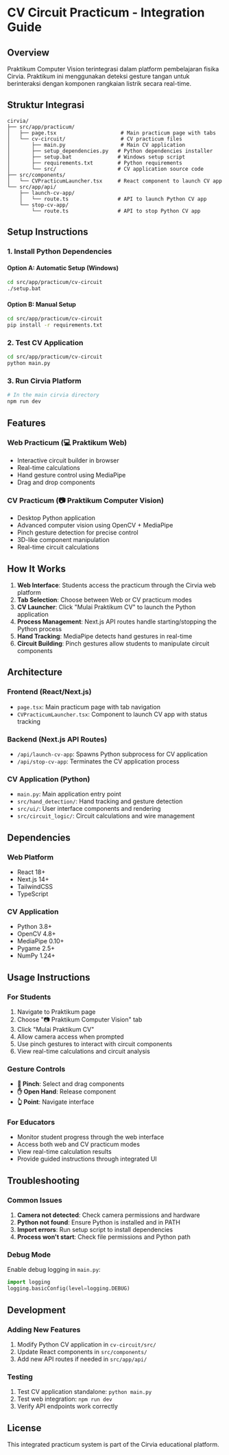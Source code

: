 # CV Circuit Practicum - Integration Guide

## Overview
Praktikum Computer Vision terintegrasi dalam platform pembelajaran fisika Cirvia. Praktikum ini menggunakan deteksi gesture tangan untuk berinteraksi dengan komponen rangkaian listrik secara real-time.

## Struktur Integrasi

```
cirvia/
├── src/app/practicum/
│   ├── page.tsx                     # Main practicum page with tabs
│   └── cv-circuit/                  # CV practicum files
│       ├── main.py                  # Main CV application
│       ├── setup_dependencies.py   # Python dependencies installer
│       ├── setup.bat               # Windows setup script
│       ├── requirements.txt        # Python requirements
│       └── src/                    # CV application source code
├── src/components/
│   └── CVPracticumLauncher.tsx     # React component to launch CV app
└── src/app/api/
    ├── launch-cv-app/
    │   └── route.ts                # API to launch Python CV app
    └── stop-cv-app/
        └── route.ts                # API to stop Python CV app
```

## Setup Instructions

### 1. Install Python Dependencies

#### Option A: Automatic Setup (Windows)
```bash
cd src/app/practicum/cv-circuit
./setup.bat
```

#### Option B: Manual Setup
```bash
cd src/app/practicum/cv-circuit
pip install -r requirements.txt
```

### 2. Test CV Application
```bash
cd src/app/practicum/cv-circuit
python main.py
```

### 3. Run Cirvia Platform
```bash
# In the main cirvia directory
npm run dev
```

## Features

### Web Practicum (💻 Praktikum Web)
- Interactive circuit builder in browser
- Real-time calculations
- Hand gesture control using MediaPipe
- Drag and drop components

### CV Practicum (📷 Praktikum Computer Vision)  
- Desktop Python application
- Advanced computer vision using OpenCV + MediaPipe
- Pinch gesture detection for precise control
- 3D-like component manipulation
- Real-time circuit calculations

## How It Works

1. **Web Interface**: Students access the practicum through the Cirvia web platform
2. **Tab Selection**: Choose between Web or CV practicum modes
3. **CV Launcher**: Click "Mulai Praktikum CV" to launch the Python application
4. **Process Management**: Next.js API routes handle starting/stopping the Python process
5. **Hand Tracking**: MediaPipe detects hand gestures in real-time
6. **Circuit Building**: Pinch gestures allow students to manipulate circuit components

## Architecture

### Frontend (React/Next.js)
- `page.tsx`: Main practicum page with tab navigation
- `CVPracticumLauncher.tsx`: Component to launch CV app with status tracking

### Backend (Next.js API Routes)
- `/api/launch-cv-app`: Spawns Python subprocess for CV application
- `/api/stop-cv-app`: Terminates the CV application process

### CV Application (Python)
- `main.py`: Main application entry point
- `src/hand_detection/`: Hand tracking and gesture detection
- `src/ui/`: User interface components and rendering
- `src/circuit_logic/`: Circuit calculations and wire management

## Dependencies

### Web Platform
- React 18+
- Next.js 14+
- TailwindCSS
- TypeScript

### CV Application  
- Python 3.8+
- OpenCV 4.8+
- MediaPipe 0.10+
- Pygame 2.5+
- NumPy 1.24+

## Usage Instructions

### For Students
1. Navigate to Praktikum page
2. Choose "📷 Praktikum Computer Vision" tab
3. Click "Mulai Praktikum CV" 
4. Allow camera access when prompted
5. Use pinch gestures to interact with circuit components
6. View real-time calculations and circuit analysis

### Gesture Controls
- **🤏 Pinch**: Select and drag components
- **✋ Open Hand**: Release component
- **👆 Point**: Navigate interface

### For Educators
- Monitor student progress through the web interface
- Access both web and CV practicum modes
- View real-time calculation results
- Provide guided instructions through integrated UI

## Troubleshooting

### Common Issues
1. **Camera not detected**: Check camera permissions and hardware
2. **Python not found**: Ensure Python is installed and in PATH
3. **Import errors**: Run setup script to install dependencies
4. **Process won't start**: Check file permissions and Python path

### Debug Mode
Enable debug logging in `main.py`:
```python
import logging
logging.basicConfig(level=logging.DEBUG)
```

## Development

### Adding New Features
1. Modify Python CV application in `cv-circuit/src/`
2. Update React components in `src/components/`
3. Add new API routes if needed in `src/app/api/`

### Testing
1. Test CV application standalone: `python main.py`
2. Test web integration: `npm run dev`
3. Verify API endpoints work correctly

## License
This integrated practicum system is part of the Cirvia educational platform.
